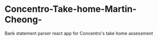 # Concentro-Take-home-Martin-Cheong-
Bank statement parser react app for Concentro's take home assessment
